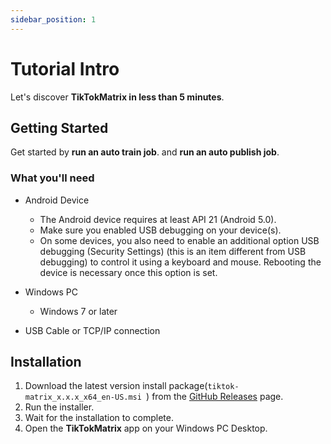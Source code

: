 ```yaml
---
sidebar_position: 1
---
```


# Tutorial Intro

Let's discover **TikTokMatrix in less than 5 minutes**.

## Getting Started

Get started by **run an auto train job**.
and **run an auto publish job**.

### What you'll need

- Android Device
  - The Android device requires at least API 21 (Android 5.0).
  - Make sure you enabled USB debugging on your device(s).
  - On some devices, you also need to enable an additional option USB debugging (Security Settings) (this is an item different from USB debugging) to control it using a keyboard and mouse. Rebooting the device is necessary once this option is set.

- Windows PC
  - Windows 7 or later
- USB Cable or TCP/IP connection

## Installation

1. Download the latest version install package(`tiktok-matrix_x.x.x_x64_en-US.msi
`) from the [GitHub Releases](https://github.com/tikmatrix/tiktok-matrix/releases) page.
2. Run the installer.
3. Wait for the installation to complete.
4. Open the **TikTokMatrix** app on your Windows PC Desktop.
